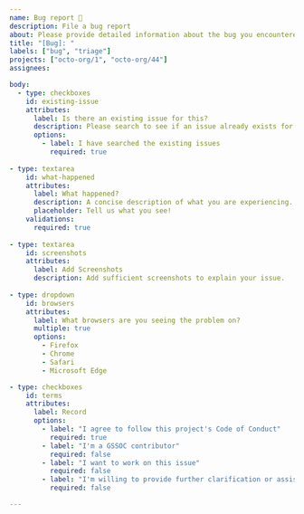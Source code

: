 ```yaml
---
name: Bug report 🐞
description: File a bug report
about: Please provide detailed information about the bug you encountered.
title: "[Bug]: "
labels: ["bug", "triage"]
projects: ["octo-org/1", "octo-org/44"]
assignees:

body:
  - type: checkboxes
    id: existing-issue
    attributes:
      label: Is there an existing issue for this?
      description: Please search to see if an issue already exists for the bug you encountered.
      options:
        - label: I have searched the existing issues
          required: true
          
- type: textarea
    id: what-happened
    attributes:
      label: What happened?
      description: A concise description of what you are experiencing.
      placeholder: Tell us what you see!
    validations:
      required: true
      
- type: textarea
    id: screenshots
    attributes:
      label: Add Screenshots
      description: Add sufficient screenshots to explain your issue.
      
- type: dropdown
    id: browsers
    attributes:
      label: What browsers are you seeing the problem on?
      multiple: true
      options:
        - Firefox
        - Chrome
        - Safari
        - Microsoft Edge

- type: checkboxes
    id: terms
    attributes:
      label: Record
      options:
        - label: "I agree to follow this project's Code of Conduct"
          required: true
        - label: "I'm a GSSOC contributor"
          required: false
        - label: "I want to work on this issue"
          required: false
        - label: "I'm willing to provide further clarification or assistance if needed."
          required: false

---
```

